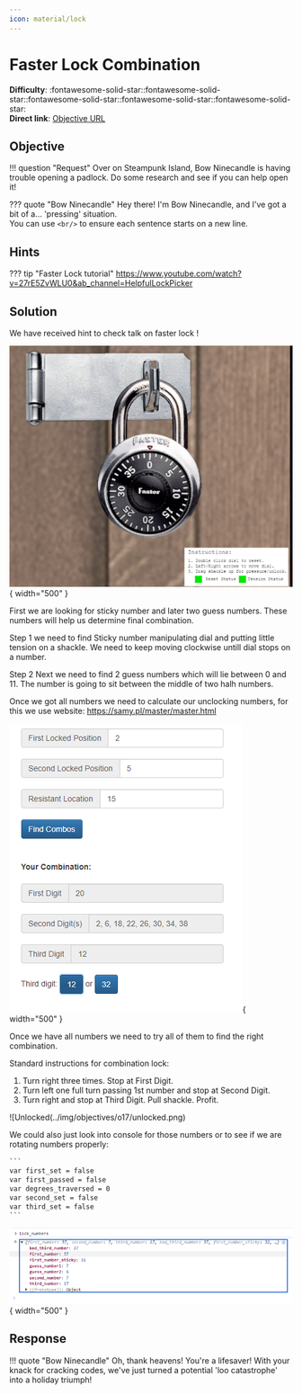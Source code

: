 ```yaml
---
icon: material/lock
---
```


# Faster Lock Combination

**Difficulty**: :fontawesome-solid-star::fontawesome-solid-star::fontawesome-solid-star::fontawesome-solid-star::fontawesome-solid-star:<br/>
**Direct link**: [Objective URL](https://paddlelockdecode.com/)

## Objective

!!! question "Request"
    Over on Steampunk Island, Bow Ninecandle is having trouble opening a padlock. Do some research and see if you can help open it!

??? quote "Bow Ninecandle"
    Hey there! I'm Bow Ninecandle, and I've got a bit of a... 'pressing' situation.<br/>
    You can use `<br/>` to ensure each sentence starts on a new line.

## Hints

??? tip "Faster Lock tutorial"
    https://www.youtube.com/watch?v=27rE5ZvWLU0&ab_channel=HelpfulLockPicker



## Solution

We have received hint to check talk on faster lock !

![Faster Lock](../img/objectives/o17/faster.png){ width="500" }

First we are looking for sticky number and later two guess numbers. These numbers will help us determine final combination.

Step 1 we need to find Sticky number manipulating dial and putting little tension on a shackle. We need to keep moving clockwise untill dial stops on a number.

Step 2 Next we need to find 2 guess numbers which will lie between 0 and 11. The number is going to sit between the middle of two halh numbers.

Once we got all numbers we need to calculate our unclocking numbers, for this we use website: https://samy.pl/master/master.html

![Numbers](../img/objectives/o17/numbers.png){ width="500" }

Once we have all numbers we need to try all of them to find the right combination.

Standard instructions for combination lock:
1. Turn right three times. Stop at First Digit.
2. Turn left one full turn passing 1st number and stop at Second Digit.
3. Turn right and stop at Third Digit. Pull shackle. Profit.

![Unlocked(../img/objectives/o17/unlocked.png)

We could also just look into console for those numbers or to see if we are rotating numbers properly:
    
    ```
    var first_set = false
    var first_passed = false
    var degrees_traversed = 0
    var second_set = false
    var third_set = false
    ```

![Console](../img/objectives/o17/locknumbers.png){ width="500" }

## Response

!!! quote "Bow Ninecandle"
    Oh, thank heavens! You're a lifesaver! With your knack for cracking codes, we've just turned a potential 'loo catastrophe' into a holiday triumph!
